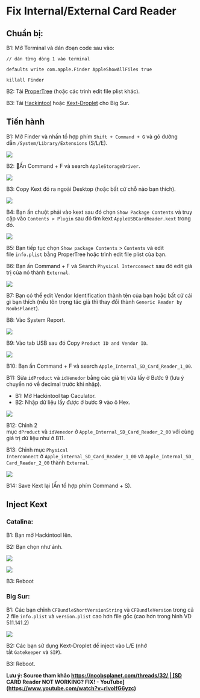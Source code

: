 # Fix Internal/External Card Reader

## Chuẩn bị:

B1: Mở Terminal và dán đoạn code sau vào:

```
// dán từng dòng 1 vào terminal

defaults write com.apple.Finder AppleShowAllFiles true

killall Finder
```

B2: Tải [ProperTree](https://github.com/corpnewt/ProperTree) (hoặc các trình edit file plist khác).

B3: Tải [Hackintool](https://github.com/headkaze/Hackintool) hoặc [Kext-Droplet](https://github.com/chris1111/Kext-Droplet-Big-Sur) cho Big Sur.

## Tiến hành

B1: Mở Finder và nhấn tổ hợp phím `Shift + Command + G` và gõ đường dẫn `/System/Library/Extensions` (S/L/E).

![](https://i.imgur.com/b3ziwa6.png)

B2: Ấn Command + F và search `AppleStorageDriver`.

![](https://i.imgur.com/bBnKxpo.png)

B3: Copy Kext đó ra ngoài Desktop (hoặc bất cứ chỗ nào bạn thích).

![](https://i.imgur.com/a47Jh2i.png)

B4: Bạn ấn chuột phải vào kext sau đó chọn `Show Package Contents` và truy cập vào `Contents > Plugin` sau đó tìm kext `AppleUSBCardReader.kext` trong đó.

![](https://imgur.com/AU6fSld.png)

B5: Bạn tiếp tục chọn `Show package Contents` > `Contents` và edit file `info.plist` bằng ProperTree hoặc trình edit file plist của bạn.

B6: Bạn ấn Command + F và Search `Physical Interconnect` sau đó edit giá trị của nó thành `External`.

![](https://i.imgur.com/Ve4S4HW.png)

B7: Bạn có thể edit Vendor Identification thành tên của bạn hoặc bất cứ cái gì bạn thích (nếu tôn trọng tác giả thì thay đổi thành `Generic Reader by NoobsPlanet`).

B8: Vào System Report.

![](https://imgur.com/fNWCjVv.png)

B9: Vào tab USB sau đó Copy `Product ID and Vendor ID`.

![](https://i.imgur.com/frzLwOV.png)

B10: Bạn ấn Command + F và search `Apple_Internal_SD_Card_Reader_1_00`.

B11: Sửa `idProduct` và `idVenedor` bằng các giá trị vừa lấy ở Bước 9 (lưu ý chuyển nó về decimal trước khi nhập).

- B1: Mở Hackintool tap Caculator.
- B2: Nhập dữ liệu lấy được ở bước 9 vào ô Hex.

![](https://i.imgur.com/unbgWtf.png)

B12: Chỉnh 2 mục `dProduct` và `idVenedor` ở `Apple_Internal_SD_Card_Reader_2_00` với cùng giá trị dữ liệu như ở B11.

B13: Chỉnh mục `Physical Interconnect` ở `Apple_internal_SD_Card_Reader_1_00` và `Apple_Internal_SD_Card_Reader_2_00` thành `External`.

![](https://i.imgur.com/1Yl1PAP.png)

B14: Save Kext lại (Ấn tổ hợp phím Command + S).

## Inject Kext

### Catalina:

B1: Bạn mở Hackintool lên.

B2: Bạn chọn như ảnh.

![](https://i.imgur.com/qWXwm70.png)

![](https://i.imgur.com/KufJX3R.png)

B3: Reboot

### Big Sur:

B1: Các bạn chỉnh `CFBundleShortVersionString` và `CFBundleVersion` trong cả 2 file `info.plist` và `version.plist` cao hơn file gốc (cao hơn trong hình VD 511.141.2)

![](https://i.imgur.com/uIqevTJ.png)

B2: Các bạn sử dụng Kext-Droplet để inject vào L/E (nhớ tắt `Gatekeeper` và `SIP`).

B3: Reboot.

**Lưu ý: Source tham khảo https://noobsplanet.com/threads/32/ | [SD CARD Reader NOT WORKING? FIX! - YouTube](https://www.youtube.com/watch?v=rIvoIfG6yzc)**  
